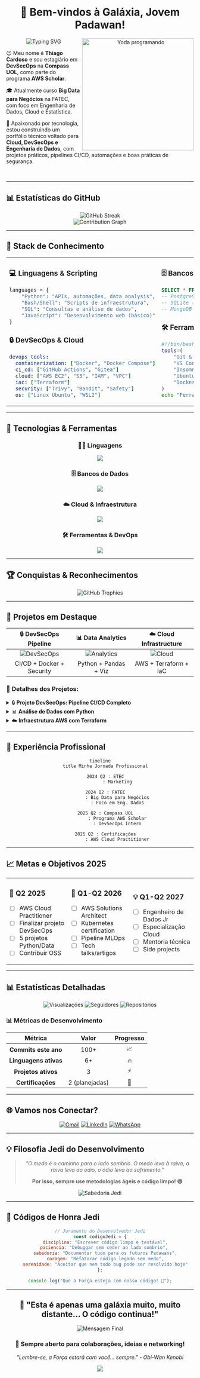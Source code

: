 <div align="center">

# 🌟 Bem-vindos à Galáxia, Jovem Padawan!

<img src="https://readme-typing-svg.herokuapp.com?font=Orbitron&size=32&duration=2800&pause=2000&color=FFD700&center=true&vCenter=true&width=940&lines=Eu+sou+Thiago+Cardoso%2C+DevSecOps+Jedi!;DevSecOps+%7C+Arquiteto+Cloud+%7C+Mestre+de+Dados;Que+o+C%C3%B3digo+esteja+com+voc%C3%AA!+%E2%9A%A1" alt="Typing SVG" />

<img src="https://media.giphy.com/media/xTiIzJSKB4l7xTouE8/giphy.gif" width="300" alt="Yoda programando" align="right"/>

</div>

<p align="left">
  😉 Meu nome é <strong>Thiago Cardoso</strong> e sou estagiário em <strong>DevSecOps</strong> na <strong>Compass UOL</strong>, como parte do programa <strong>AWS Scholar</strong>.
</p>

<p align="left">
  🎓 Atualmente curso <strong>Big Data para Negócios</strong> na FATEC, com foco em Engenharia de Dados, Cloud e Estatística.
</p>

<p align="left">
  🚀 Apaixonado por tecnologia, estou construindo um portfólio técnico voltado para <strong>Cloud, DevSecOps e Engenharia de Dados</strong>, com projetos práticos, pipelines CI/CD, automações e boas práticas de segurança.
</p>

<br clear="both"/>

---

## 📊 Estatísticas do GitHub

<div align="center">
  <img src="https://streak-stats.demolab.com/?user=Thiago-code-lab&theme=radical&locale=pt_BR" alt="GitHub Streak"/>
</div>

<div align="center">
  <img src="https://github-readme-activity-graph.vercel.app/graph?username=Thiago-code-lab&bg_color=0d1117&color=f85d7f&line=f85d7f&point=f85d7f&area=true&hide_border=true" alt="Contribution Graph"/>
</div>

---

## 🧠 Stack de Conhecimento

<table align="center">
<tr>
<td width="50%">

### 💻 **Linguagens & Scripting**
```python
languages = {
    "Python": "APIs, automações, data analysis",
    "Bash/Shell": "Scripts de infraestrutura",
    "SQL": "Consultas e análise de dados",
    "JavaScript": "Desenvolvimento web (básico)"
}
```

### 🔒 **DevSecOps & Cloud**
```yaml
devops_tools:
  containerization: ["Docker", "Docker Compose"]
  ci_cd: ["GitHub Actions", "Gitea"]
  cloud: ["AWS EC2", "S3", "IAM", "VPC"]
  iac: ["Terraform"]
  security: ["Trivy", "Bandit", "Safety"]
  os: ["Linux Ubuntu", "WSL2"]
```

</td>
<td width="50%">

### 🗄️ **Bancos de Dados**
```sql
SELECT * FROM databases WHERE knowledge_level > 'intermediate';
-- PostgreSQL ✅
-- SQLite ✅  
-- MongoDB (learning) 🔄
```

### 🛠️ **Ferramentas**
```bash
#!/bin/bash
tools=(
    "Git & GitHub"
    "VS Code + Extensions"
    "Insomnia/Postman"
    "Ubuntu CLI"
    "Docker Containers"
)
echo "Ferramentas que uso diariamente: ${tools[@]}"
```

</td>
</tr>
</table>

---

## 🚀 Tecnologias & Ferramentas

<div align="center">

### 👨‍💻 Linguagens
<p>
  <img src="https://skillicons.dev/icons?i=python,bash,html,css,js,sql" />
</p>

### 🗄️ Bancos de Dados  
<p>
  <img src="https://skillicons.dev/icons?i=postgres,mongodb,sqlite" />
</p>

### ☁️ Cloud & Infraestrutura
<p>
  <img src="https://skillicons.dev/icons?i=aws,gcp,docker,terraform,kubernetes" />
</p>

### 🛠️ Ferramentas & DevOps
<p>
  <img src="https://skillicons.dev/icons?i=git,github,vscode,linux,ubuntu" />
</p>

</div>

---

## 🏆 Conquistas & Reconhecimentos

<div align="center">
  <img src="https://github-profile-trophy.vercel.app/?username=Thiago-code-lab&theme=radical&no-frame=true&no-bg=false&margin-w=4&column=8&rank=SECRET,SSS,SS,S,AAA,AA,A,B" alt="GitHub Trophies"/>
</div>

---

## 📂 Projetos em Destaque

<div align="center">

| 🔒 **DevSecOps Pipeline** | 📊 **Data Analytics** | ☁️ **Cloud Infrastructure** |
|:---:|:---:|:---:|
| ![DevSecOps](https://img.shields.io/badge/Status-Concluído-green?style=for-the-badge) | ![Analytics](https://img.shields.io/badge/Status-Concluído-green?style=for-the-badge) | ![Cloud](https://img.shields.io/badge/Status-Desenvolvimento-red?style=for-the-badge) |
| CI/CD + Docker + Security | Python + Pandas + Viz | AWS + Terraform + IaC |

</div>

### 🎯 **Detalhes dos Projetos:**

<details>
<summary>🔒 <b>Projeto DevSecOps: Pipeline CI/CD Completo</b></summary>

- **Objetivo**: Implementar pipeline de segurança desde o desenvolvimento até produção
- **Tecnologias**: Docker, GitHub Actions, Trivy, Bandit, Safety
- **Features**: 
  - ✅ Análise estática de código
  - ✅ Escaneamento de vulnerabilidades
  - ✅ Containerização segura
  - 🔄 Deploy automatizado (em desenvolvimento)

</details>

<details>
<summary>📊 <b>Análise de Dados com Python</b></summary>

- **Objetivo**: Projetos práticos de análise exploratória e visualização
- **Tecnologias**: Python, Pandas, Matplotlib, Seaborn, Jupyter
- **Datasets**: Dados financeiros, vendas, marketing digital
- **Status**: 70% concluído

</details>

<details>
<summary>☁️ <b>Infraestrutura AWS com Terraform</b></summary>

- **Objetivo**: Automatizar infraestrutura na nuvem usando IaC
- **Escopo**: EC2, S3, VPC, RDS, Load Balancer
- **Foco**: Segurança, escalabilidade e custo-benefício
- **Status**: Em planejamento para Q1 2025

</details>

---

## 💼 Experiência Profissional

<div align="center">

```mermaid
timeline
    title Minha Jornada Profissional

    2024 Q2 : ETEC
             : Marketing

    2024 Q2 : FATEC
             : Big Data para Negócios
             : Foco em Eng. Dados
  
    2025 Q2 : Compass UOL
             : Programa AWS Scholar
             : DevSecOps Intern
                 
    2025 Q2 : Certificações
             : AWS Cloud Practitioner
```

</div>

---

## 📈 Metas e Objetivos 2025

<table align="center">
<tr>
<td width="33%">

### 🎯 **Q2 2025**
- [ ] AWS Cloud Practitioner
- [ ] Finalizar projeto DevSecOps
- [ ] 5 projetos Python/Data
- [ ] Contribuir OSS

</td>
<td width="33%">

### 🚀 **Q1-Q2 2026**
- [ ] AWS Solutions Architect
- [ ] Kubernetes certification
- [ ] Pipeline MLOps
- [ ] Tech talks/artigos

</td>
<td width="34%">

### 💡 **Q1-Q2 2027**
- [ ] Engenheiro de Dados Jr
- [ ] Especialização Cloud
- [ ] Mentoria técnica
- [ ] Side projects

</td>
</tr>
</table>

---

## 📊 Estatísticas Detalhadas

<div align="center">
  
![Visualizações](https://komarev.com/ghpvc/?username=Thiago-code-lab&color=ff69b4&style=for-the-badge&label=Visitantes)
![Seguidores](https://img.shields.io/github/followers/Thiago-code-lab?label=Seguidores&style=for-the-badge&color=blue)
![Repositórios](https://img.shields.io/badge/Reposit%C3%B3rios-Crescendo-green?style=for-the-badge)

</div>

### 📊 **Métricas de Desenvolvimento**

<div align="center">

| Métrica | Valor | Progresso |
|:---:|:---:|:---:|
| **Commits este ano** | 100+ | 📈 |
| **Linguagens ativas** | 6+ | 🔥 |
| **Projetos ativos** | 3 | ⚡ |
| **Certificações** | 2 (planejadas) | 🎯 |

</div>

---

## 🌐 Vamos nos Conectar?

<div align="center">

[![Gmail](https://img.shields.io/badge/-Gmail-FF0000?style=for-the-badge&logo=gmail&logoColor=white)](mailto:analyticsdev.thiago@gmail.com)
[![LinkedIn](https://img.shields.io/badge/-LinkedIn-0077B5?style=for-the-badge&logo=linkedin&logoColor=white)](https://www.linkedin.com/in/analyticsthiagocardoso)
[![WhatsApp](https://img.shields.io/badge/-WhatsApp-25D366?style=for-the-badge&logo=whatsapp&logoColor=white)](https://api.whatsapp.com/send?phone=5511952069862)

</div>

---

## 💡 Filosofia Jedi do Desenvolvimento

<div align="center">

> *"O medo é o caminho para o lado sombrio. O medo leva à raiva, a raiva leva ao ódio, o ódio leva ao sofrimento."*
> 
> **Por isso, sempre use metodologias ágeis e código limpo! 😄**

<img src="https://quotes-github-readme.vercel.app/api?type=horizontal&theme=dark" alt="Sabedoria Jedi"/>

</div>

---

## 🌟 Códigos de Honra Jedi

<div align="center">

```javascript
// Juramento do Desenvolvedor Jedi
const codigoJedi = {
    disciplina: "Escrever código limpo e testável",
    paciencia: "Debuggar sem ceder ao lado sombrio", 
    sabedoria: "Documentar tudo para os futuros Padawans",
    coragem: "Refatorar código legado sem medo",
    serenidade: "Aceitar que nem todo bug pode ser resolvido hoje"
};

console.log("Que a Força esteja com nosso código! 🌟");
```

</div>

---

<div align="center">

## 🌟 **"Esta é apenas uma galáxia muito, muito distante... O código continua!"**

<img src="https://readme-typing-svg.herokuapp.com?font=Orbitron&size=20&duration=3000&pause=1000&color=FFD700&center=true&vCenter=true&width=600&lines=Obrigado+pela+visita%2C+jovem+Padawan!+%E2%AD%90;Que+a+For%C3%A7a+esteja+com+voc%C3%AA!+%E2%9A%A1;Vamos+construir+a+Nova+Rep%C3%BAblica+juntos!+%F0%9F%8C%9F" alt="Mensagem Final" />

### 📡 **Sempre aberto para colaborações, ideias e networking!**

*"Lembre-se, a Força estará com você... sempre." - Obi-Wan Kenobi*

</div>

<div align="center">
  <img src="https://capsule-render.vercel.app/api?type=waving&color=gradient&customColorList=12&height=100&section=footer&animation=twinkling"/>
</div>
